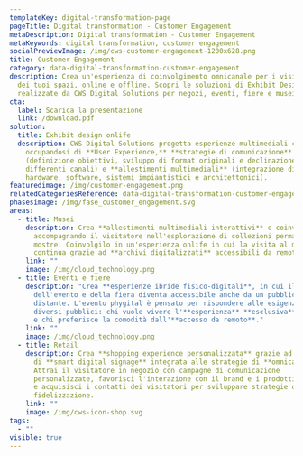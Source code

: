 ```yaml
---
templateKey: digital-transformation-page
pageTitle: Digital transformation - Customer Engagement
metaDescription: Digital transformation - Customer Engagement
metaKeywords: digital transformation, customer engagement
socialPreviewImage: /img/cws-customer-engagement-1200x628.png
title: Customer Engagement
category: data-digital-transformation-customer-engagement
description: Crea un'esperienza di coinvolgimento omnicanale per i visitatori
  dei tuoi spazi, online e offline. Scopri le soluzioni di Exhibit Design onlife
  realizzate da CWS Digital Solutions per negozi, eventi, fiere e musei.
cta:
  label: Scarica la presentazione
  link: /download.pdf
solution:
  title: Exhibit design onlife
  description: CWS Digital Solutions progetta esperienze multimediali coinvolgenti
    occupandosi di **User Experience,** **strategie di comunicazione**
    (definizione obiettivi, sviluppo di format originali e declinazione sui
    differenti canali) e **allestimenti multimediali** (integrazione di
    hardware, software, sistemi impiantistici e architettonici).
featuredimage: /img/customer-engagement.png
relatedCategoriesReference: data-digital-transformation-customer-engagement
phasesimage: /img/fase_customer_engagement.svg
areas:
  - title: Musei
    description: Crea **allestimenti multimediali interattivi** e coinvolgenti
      accompagnando il visitatore nell'esplorazione di collezioni permanenti e
      mostre. Coinvolgilo in un'esperienza onlife in cui la visita al museo
      continua grazie ad **archivi digitalizzati** accessibili da remoto.
    link: ""
    image: /img/cloud_technology.png
  - title: Eventi e fiere
    description: "Crea **esperienze ibride fisico-digitali**, in cui il contenuto
      dell'evento e della fiera diventa accessibile anche da un pubblico
      distante. L'evento phygital è pensato per rispondere alle esigenze di due
      diversi pubblici: chi vuole vivere l'**esperienza** **esclusiva** in loco
      e chi preferisce la comodità dall'**accesso da remoto**."
    link: ""
    image: /img/cloud_technology.png
  - title: Retail
    description: Crea **shopping experience personalizzata** grazie ad una soluzione
      di **smart digital signage** integrata alle strategie di **omnicanalità**.
      Attrai il visitatore in negozio con campagne di comunicazione
      personalizzate, favorisci l'interazione con il brand e i prodotti in store
      e acquisisci i contatti dei visitatori per sviluppare strategie di
      fidelizzazione.
    link: ""
    image: /img/cws-icon-shop.svg
tags:
  - ""
visible: true
---
```

